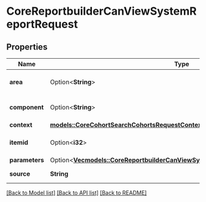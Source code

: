 # CoreReportbuilderCanViewSystemReportRequest

## Properties

Name | Type | Description | Notes
------------ | ------------- | ------------- | -------------
**area** | Option<**String**> | Report area | [optional][default to ]
**component** | Option<**String**> | Report component | [optional][default to ]
**context** | [**models::CoreCohortSearchCohortsRequestContext**](core_cohort_search_cohorts_request_context.md) |  | 
**itemid** | Option<**i32**> | Report item ID | [optional][default to 0]
**parameters** | Option<[**Vec<models::CoreReportbuilderCanViewSystemReportRequestParametersInner>**](core_reportbuilder_can_view_system_report_request_parameters_inner.md)> |  | [optional]
**source** | **String** | Report class path | [default to null]

[[Back to Model list]](../README.md#documentation-for-models) [[Back to API list]](../README.md#documentation-for-api-endpoints) [[Back to README]](../README.md)


